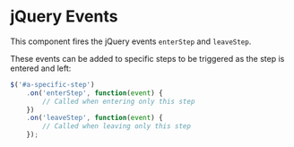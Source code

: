 # jQuery Events

This component fires the jQuery events `enterStep` and `leaveStep`.

These events can be added to specific steps to be triggered as the step is
entered and left:

```javascript
$('#a-specific-step')
	.on('enterStep', function(event) {
		// Called when entering only this step
	})
	.on('leaveStep', function(event) {
		// Called when leaving only this step
	});
```
